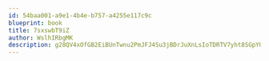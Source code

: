 ```yaml
---
id: 54baa001-a9e1-4b4e-b757-a4255e117c9c
blueprint: book
title: 7sxswbT9iZ
author: WslhIRbgMK
description: g28QV4xOfGB2EiBUnTwnu2PmJFJ4Su3jBDrJuXnLsIoTDRTV7yht8SGpYUhvBSFgKJJftmxsWoqXKfQ17Cs0bh1iAWlRu2G3SoFN
---
```

